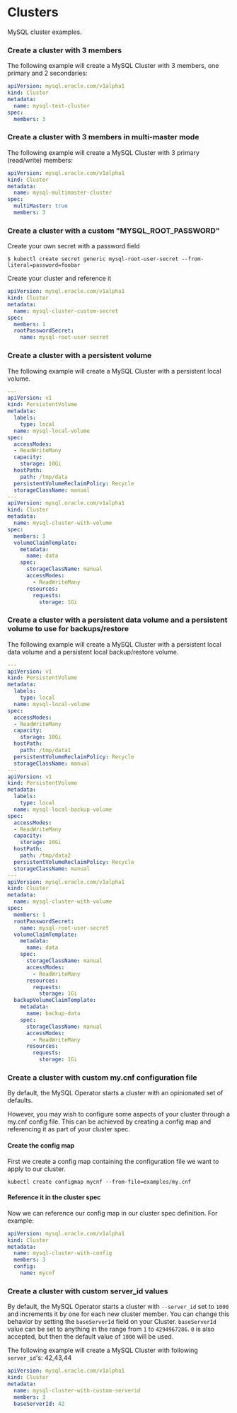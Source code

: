 # Clusters

MySQL cluster examples.

### Create a cluster with 3 members

The following example will create a MySQL Cluster with 3 members, one primary and 2 secondaries:

```yaml
apiVersion: mysql.oracle.com/v1alpha1
kind: Cluster
metadata:
  name: mysql-test-cluster
spec:
  members: 3
```

### Create a cluster with 3 members in multi-master mode

The following example will create a MySQL Cluster with 3 primary (read/write) members:

```yaml
apiVersion: mysql.oracle.com/v1alpha1
kind: Cluster
metadata:
  name: mysql-multimaster-cluster
spec:
  multiMaster: true
  members: 3
```

### Create a cluster with a custom "MYSQL_ROOT_PASSWORD"

Create your own secret with a password field

```
$ kubectl create secret generic mysql-root-user-secret --from-literal=password=foobar
```

Create your cluster and reference it

```yaml
apiVersion: mysql.oracle.com/v1alpha1
kind: Cluster
metadata:
  name: mysql-cluster-custom-secret
spec:
  members: 1
  rootPasswordSecret:
    name: mysql-root-user-secret
```

### Create a cluster with a persistent volume

The following example will create a MySQL Cluster with a persistent local volume.

```yaml
---
apiVersion: v1
kind: PersistentVolume
metadata:
  labels:
    type: local
  name: mysql-local-volume
spec:
  accessModes:
  - ReadWriteMany
  capacity:
    storage: 10Gi
  hostPath:
    path: /tmp/data
  persistentVolumeReclaimPolicy: Recycle
  storageClassName: manual
---
apiVersion: mysql.oracle.com/v1alpha1
kind: Cluster
metadata:
  name: mysql-cluster-with-volume
spec:
  members: 1
  volumeClaimTemplate:
    metadata:
      name: data
    spec:
      storageClassName: manual
      accessModes:
        - ReadWriteMany
      resources:
        requests:
          storage: 1Gi
```

### Create a cluster with a persistent data volume and a persistent volume to use for backups/restore

The following example will create a MySQL Cluster with a persistent local data volume
and a persistent local backup/restore volume.

```yaml
---
apiVersion: v1
kind: PersistentVolume
metadata:
  labels:
    type: local
  name: mysql-local-volume
spec:
  accessModes:
  - ReadWriteMany
  capacity:
    storage: 10Gi
  hostPath:
    path: /tmp/data1
  persistentVolumeReclaimPolicy: Recycle
  storageClassName: manual
---
apiVersion: v1
kind: PersistentVolume
metadata:
  labels:
    type: local
  name: mysql-local-backup-volume
spec:
  accessModes:
  - ReadWriteMany
  capacity:
    storage: 10Gi
  hostPath:
    path: /tmp/data2
  persistentVolumeReclaimPolicy: Recycle
  storageClassName: manual
---
apiVersion: mysql.oracle.com/v1alpha1
kind: Cluster
metadata:
  name: mysql-cluster-with-volume
spec:
  members: 1
  rootPasswordSecret:
    name: mysql-root-user-secret
  volumeClaimTemplate:
    metadata:
      name: data
    spec:
      storageClassName: manual
      accessModes:
        - ReadWriteMany
      resources:
        requests:
          storage: 1Gi
  backupVolumeClaimTemplate:
    metadata:
      name: backup-data
    spec:
      storageClassName: manual
      accessModes:
        - ReadWriteMany
      resources:
        requests:
          storage: 1Gi
```

### Create a cluster with custom my.cnf configuration file

By default, the MySQL Operator starts a cluster with an opinionated set of defaults.

However, you may wish to configure some aspects of your cluster through a my.cnf config file.
This can be achieved by creating a config map and referencing it as part of your cluster spec.

#### Create the config map

First we create a config map containing the configuration file we want to apply to our cluster.

```
kubectl create configmap mycnf --from-file=examples/my.cnf
```

#### Reference it in the cluster spec

Now we can reference our config map in our cluster spec definition. For example:

```yaml
apiVersion: mysql.oracle.com/v1alpha1
kind: Cluster
metadata:
  name: mysql-cluster-with-config
  members: 3
  config:
    name: mycnf
```

### Create a cluster with custom server_id values

By default, the MySQL Operator starts a cluster with `--server_id` set to `1000` and increments it by one for each new cluster member. You can change this behavior by setting the `baseServerId` field on your Cluster. `baseServerId` value can be set to anything in the range from `1` to `4294967286`. `0` is also accepted, but then the default value of `1000` will be used.

The following example will create a MySQL Cluster with following `server_id`'s: 42,43,44
```yaml
apiVersion: mysql.oracle.com/v1alpha1
kind: Cluster
metadata:
  name: mysql-cluster-with-custom-serverid
  members: 3
  baseServerId: 42
```
